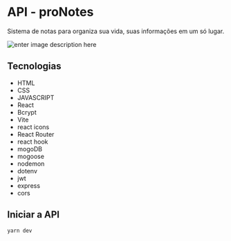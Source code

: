# API - proNotes

Sistema de notas para organiza sua vida, suas informações em um só lugar. 

![enter image description here](https://github.com/wesleycsv/proNotes-API/blob/main/print.png?raw=true)

## Tecnologias
* HTML
* CSS
* JAVASCRIPT
* React
* Bcrypt
* Vite
* react icons
* React Router
* react hook
* mogoDB
* mogoose
* nodemon
* dotenv
* jwt
* express
* cors

## Iniciar a API
```sh
yarn dev
```
